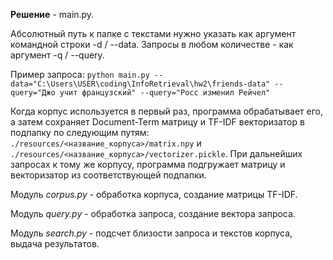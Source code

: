 **Решение** - main.py. 

Абсолютный путь к папке с текстами нужно указать как аргумент командной строки -d / --data. Запросы в любом количестве - как аргумент -q / --query. 

Пример запроса: `python main.py --data="C:\Users\USER\coding\InfoRetrieval\hw2\friends-data" --query="Джо учит французский" --query="Росс изменил Рейчел"`

Когда корпус используется в первый раз, программа обрабатывает его, а затем сохраняет Document-Term матрицу и TF-IDF векторизатор в подпапку по следующим путям: `./resources/<название_корпуса>/matrix.npy` и `./resources/<название_корпуса>/vectorizer.pickle`. При дальнейших запросах к тому же корпусу, программа подгружает матрицу и векторизатор из соответствующей подпапки. 

Модуль *corpus.py* - обработка корпуса, создание матрицы TF-IDF.

Модуль *query.py* - обработка запроса, создание вектора запроса.

Модуль *search.py* - подсчет близости запроса и текстов корпуса, выдача результатов.
